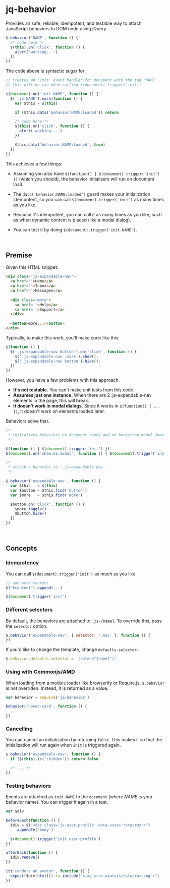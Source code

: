 # jq-behavior

Provides an safe, reliable, idempotent, and testable way to attach JavaScript
behaviors to DOM node using jQuery.

```js
$.behavior('NAME', function () {
  /* code here */
  $(this).on('click', function () {
    alert('working...')
  })
})
```

The code above is syntactic sugar for:

```js
// creates an 'init' event handler for document with the tag 'NAME'.
// this will be ran when calling $(document).trigger('init')

$(document).on('init.NAME', function () {
  $('.js-NAME').each(function () {
    var $this = $(this)

    if ($this.data('behavior:NAME:loaded')) return

    /* code here */
    $(this).on('click', function () {
      alert('working...')
    })

    $this.data('behavior:NAME:loaded', true)
  })
})
```

This achieves a few things:

* Assuming you also have `$(function() { $(document).trigger('init') })` (which you should), the behavior initializers will run on document load.

* The `data('behavior:NAME:loaded')` guard makes your initialization idempotent, so you can call `$(document).trigger('init')` as many times as you like.

* Because it's idempotent, you can call it as many times as you like, such as when dynamic content is placed (like a modal dialog).

* You can test it by doing `$(document).trigger('init.NAME')`.

<br>

## Premise

Given this HTML snippet:

```html
<div class='js-expandable-nav'>
  <a href=''>Home</a>
  <a href=''>Inbox</a>
  <a href=''>Messages</a>
  
  <div class='more'>
    <a href=''>Help</a>
    <a href=''>Support</a>
  </div>
  
  <button>more...</button>
</div>
```

Typically, to make this work, you'll make code like this:

```js
$(function () {
  $('.js-expandable-nav button').on('click', function () {
    $('.js-expandable-nav .more').show();
    $('.js-expandable-nav button').hide();
  })
})
```

However, you have a few problems with this approach.

* __It's not testable.__ You can't make unit tests from this code.
* __Assumes just one instance.__ When there are 2 .js-expandable-nav elements in the page, this will break.
* __It doesn't work in modal dialogs.__ Since it works in `$(function() { ... })`, it doesn't work on elements loaded later.

Behaviors solve that.

```js
/*
 * initializes behaviors on document.ready and on bootstrap modal show.
 */

$(function () { $(document).trigger('init') })
$(document).on('show.bs.modal', function () { $(document).trigger('init') })

/*
 * attach a behavior to `.js-expandable-nav`
 */

$.behavior('expandable-nav', function () {
  var $this   = $(this)
  var $button = $this.find('button')
  var $more   = $this.find('more')

  $button.on('click', function () {
    $more.toggle()
    $button.hide()
  })
})
```

<br>

## Concepts

### Idempotency

You can call `$(document).trigger('init')` as much as you like.

```js
// add more content
$("#content").append(...)

$(document).trigger('init')
```

### Different selectors

By default, the behaviors are attached to `.js-{name}`. To override this, pass the `selector` option.

```js
$.behavior('expandable-nav', { selector: '.nav' }, function () {
})
```

If you'd like to change the template, change `defaults.selector`:

```js
$.behavior.defaults.selector = '[role~="{name}"]'
```

### Using with Commonjs/AMD

When loading from a module loader like browserify or Require.js, `$.behavior` is not overriden. Instead, it is returned as a value.

```js
var behavior = require('jq-behavior')

behavior('hover-card', function () {
  ...
})
```

### Cancelling

You can cancel an initialization by returning `false`. This makes it so that the initialization will run again when `init` is triggered again.

```js
$.behavior('expandable-nav', function () {
  if ($(this).is(':hidden')) return false

  /* ... */
})
```

### Testing behaviors

Events are attached as `init.NAME` to the `document` (where *NAME* is your behavior name). You can trigger it again in a test.

```js
var $div

beforeEach(function () {
  $div = $("<div class='js-user-profile' data-user='rstacruz'>")
    .appendTo('body')

  $(document).trigger('init.user-profile')
})

afterEach(function () {
  $div.remove()
})

it('renders an avatar', function () {
  expect($div.html()).to.include("<img src='avatars/rstacruz.png'>")
})
```
